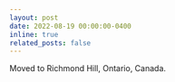 ```yaml
---
layout: post
date: 2022-08-19 00:00:00-0400
inline: true
related_posts: false
---
```


Moved to Richmond Hill, Ontario, Canada.
